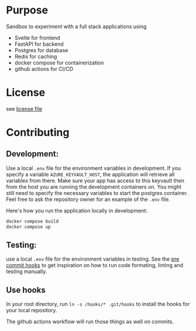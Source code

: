 # Purpose

Sandbox to experiment with a full stack applications using
- Svelte for frontend
- FastAPI for backend
- Postgres for database
- Redis for caching
- docker compose for containerization
- github actions for CI/CD

# License

see [license file](LICENSE)

# Contributing

## Development:

Use a local `.env` file for the environment variables in development. If you specify a variable `AZURE_KEYVAULT_HOST`, the application will retrieve all variables from there. Make sure your app has access to this keyvault then from the host you are running the development containers on. You might still need to specify the necessary variables to start the postgres container.
Feel free to ask the repository owner for an example of the `.env` file.

Here's how you run the application locally in development:


```bash
docker compose build
docker compose up
```


## Testing:

use a local `.env` file for the environment variables in testing.
See the [pre commit hooks](hooks/pre-commit) to get inspiration on how to run code formating, linting and testing manually.

## Use hooks

In your root directory, run `ln -s /hooks/* .git/hooks` to install the hooks for your local repository.

The github actions workflow will run those things as well on commits.